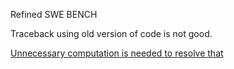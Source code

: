 Refined SWE BENCH

Traceback using old version of code is not good.

[Unnecessary computation is needed to resolve that](https://www.all-hands.dev/share?share_id=7736d944a65ac24868a313ec66592e228ff729e3ba8749309479202ad0e42ea0)
